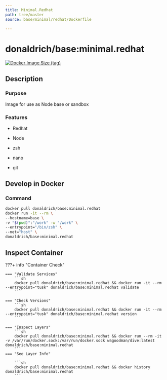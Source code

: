 ```yaml
---
title: Minimal.Redhat
path: tree/master
source: base/minimal/redhat/Dockerfile

---
```


# donaldrich/base:minimal.redhat

[![Docker Image Size (tag)](https://img.shields.io/docker/image-size/donaldrich/base/minimal.redhat?color=blue&label=size&logo=docker&style=flat-square)](https://hub.docker.com/r/donaldrich/base/minimal.redhat)

## Description

### Purpose

Image for use as Node base or sandbox

### Features

* Redhat

* Node

* zsh

* nano

* git

## Develop in Docker

### Command

```sh
docker pull donaldrich/base:minimal.redhat
docker run -it --rm \
--hostname=base \
-v "$(pwd)":"/work" -w "/work" \
--entrypoint="/bin/zsh" \
--net="host" \
donaldrich/base:minimal.redhat
```

## Inspect Container

???+ info "Container Check"

    === "Validate Services"
        ```sh
        docker pull donaldrich/base:minimal.redhat && docker run -it --rm --entrypoint="tusk" donaldrich/base:minimal.redhat validate
        ```

    === "Check Versions"
        ```sh
        docker pull donaldrich/base:minimal.redhat && docker run -it --rm --entrypoint="tusk" donaldrich/base:minimal.redhat version
        ```

    === "Inspect Layers"
        ```sh
        docker pull donaldrich/base:minimal.redhat && docker run --rm -it -v /var/run/docker.sock:/var/run/docker.sock wagoodman/dive:latest donaldrich/base:minimal.redhat
        ```
    === "See Layer Info"

        ```sh
        docker pull donaldrich/base:minimal.redhat && docker history donaldrich/base:minimal.redhat
        ```
